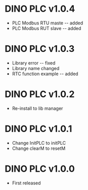 # DINO PLC v1.0.4
- PLC Modbus RTU maste      -- added
- PLC Modbus RUT slave      -- added 
# DINO PLC v1.0.3
- Library error             -- fixed
- Library name changed
- RTC function example      -- added
# DINO PLC v1.0.2
- Re-install to lib manager 
# DINO PLC v1.0.1
- Change InitPLC to initPLC
- Change clearM  to resetM
# DINO PLC v1.0.0
- First released

